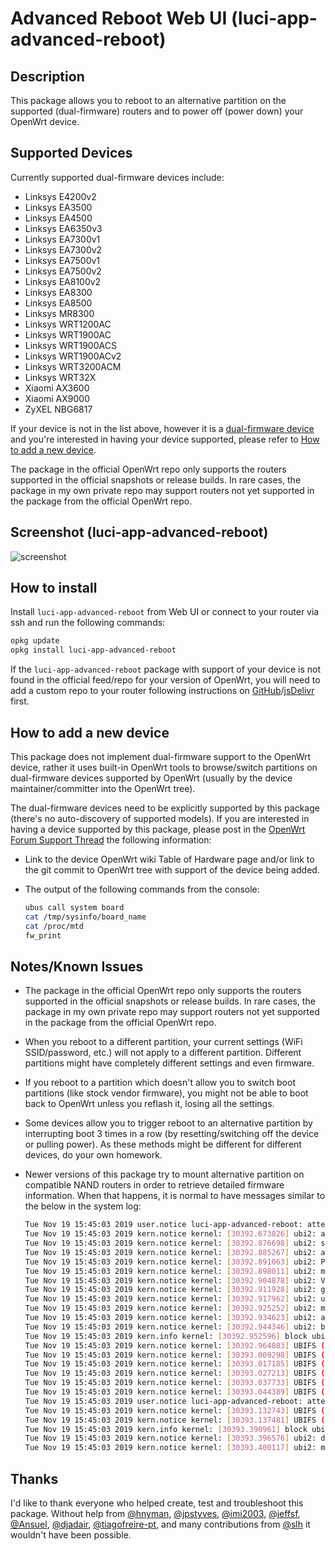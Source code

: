 <!-- markdownlint-disable MD030 -->

# Advanced Reboot Web UI (luci-app-advanced-reboot)

## Description

This package allows you to reboot to an alternative partition on the supported (dual-firmware) routers and to power off (power down) your OpenWrt device.

## Supported Devices

Currently supported dual-firmware devices include:

-   Linksys E4200v2
-   Linksys EA3500
-   Linksys EA4500
-   Linksys EA6350v3
-   Linksys EA7300v1
-   Linksys EA7300v2
-   Linksys EA7500v1
-   Linksys EA7500v2
-   Linksys EA8100v2
-   Linksys EA8300
-   Linksys EA8500
-   Linksys MR8300
-   Linksys WRT1200AC
-   Linksys WRT1900AC
-   Linksys WRT1900ACS
-   Linksys WRT1900ACv2
-   Linksys WRT3200ACM
-   Linksys WRT32X
-   Xiaomi AX3600
-   Xiaomi AX9000
-   ZyXEL NBG6817

If your device is not in the list above, however it is a [dual-firmware device](https://openwrt.org/tag/dual_firmware?do=showtag&tag=dual_firmware) and you're interested in having your device supported, please refer to [How to add a new device](#how-to-add-a-new-device).

The package in the official OpenWrt repo only supports the routers supported in the official snapshots or release builds. In rare cases, the package in my own private repo may support routers not yet supported in the package from the official OpenWrt repo.

## Screenshot (luci-app-advanced-reboot)

![screenshot](https://docs.openwrt.melmac.net/luci-app-advanced-reboot/screenshots/screenshot02.png "screenshot")

## How to install

Install `luci-app-advanced-reboot` from Web UI or connect to your router via ssh and run the following commands:

```sh
opkg update
opkg install luci-app-advanced-reboot
```

If the `luci-app-advanced-reboot` package with support of your device is not found in the official feed/repo for your version of OpenWrt, you will need to add a custom repo to your router following instructions on [GitHub](https://docs.openwrt.melmac.net/#on-your-router)/[jsDelivr](https://cdn.jsdelivr.net/gh/stangri/docs.openwrt.melmac.net/README.md#on-your-router) first.

## How to add a new device

This package does not implement dual-firmware support to the OpenWrt device, rather it uses built-in OpenWrt tools to browse/switch partitions on dual-firmware devices supported by OpenWrt (usually by the device maintainer/committer into the OpenWrt tree).

The dual-firmware devices need to be explicitly supported by this package (there's no auto-discovery of supported models). If you are interested in having a device supported by this package, please post in the [OpenWrt Forum Support Thread](https://forum.openwrt.org/t/3423) the following information:

-   Link to the device OpenWrt wiki Table of Hardware page and/or link to the git commit to OpenWrt tree with support of the device being added.
-   The output of the following commands from the console:

    ```sh
    ubus call system board
    cat /tmp/sysinfo/board_name
    cat /proc/mtd
    fw_print
    ```

## Notes/Known Issues

-   The package in the official OpenWrt repo only supports the routers supported in the official snapshots or release builds. In rare cases, the package in my own private repo may support routers not yet supported in the package from the official OpenWrt repo.
-   When you reboot to a different partition, your current settings (WiFi SSID/password, etc.) will not apply to a different partition. Different partitions might have completely different settings and even firmware.
-   If you reboot to a partition which doesn't allow you to switch boot partitions (like stock vendor firmware), you might not be able to boot back to OpenWrt unless you reflash it, losing all the settings.
-   Some devices allow you to trigger reboot to an alternative partition by interrupting boot 3 times in a row (by resetting/switching off the device or pulling power). As these methods might be different for different devices, do your own homework.
-   Newer versions of this package try to mount alternative partition on compatible NAND routers in order to retrieve detailed firmware information. When that happens, it is normal to have messages similar to the below in the system log:

    ```sh
    Tue Nov 19 15:45:03 2019 user.notice luci-app-advanced-reboot: attempting to mount alternative   partition (mtd6)
    Tue Nov 19 15:45:03 2019 kern.notice kernel: [30392.673826] ubi2: attaching mtd6
    Tue Nov 19 15:45:03 2019 kern.notice kernel: [30392.876698] ubi2: scanning is finished
    Tue Nov 19 15:45:03 2019 kern.notice kernel: [30392.885267] ubi2: attached mtd6 (name "rootfs1", size   74 MiB)
    Tue Nov 19 15:45:03 2019 kern.notice kernel: [30392.891063] ubi2: PEB size: 131072 bytes (128 KiB),   LEB size: 126976 bytes
    Tue Nov 19 15:45:03 2019 kern.notice kernel: [30392.898011] ubi2: min./max. I/O unit sizes: 2048/2048,   sub-page size 2048
    Tue Nov 19 15:45:03 2019 kern.notice kernel: [30392.904878] ubi2: VID header offset: 2048 (aligned   2048), data offset: 4096
    Tue Nov 19 15:45:03 2019 kern.notice kernel: [30392.911928] ubi2: good PEBs: 592, bad PEBs: 0,   corrupted PEBs: 0
    Tue Nov 19 15:45:03 2019 kern.notice kernel: [30392.917962] ubi2: user volume: 2, internal volumes: 1,   max. volumes count: 128
    Tue Nov 19 15:45:03 2019 kern.notice kernel: [30392.925252] ubi2: max/mean erase counter: 48/32, WL   threshold: 4096, image sequence number: 1659081076
    Tue Nov 19 15:45:03 2019 kern.notice kernel: [30392.934623] ubi2: available PEBs: 0, total reserved   PEBs: 592, PEBs reserved for bad PEB handling: 40
    Tue Nov 19 15:45:03 2019 kern.notice kernel: [30392.944346] ubi2: background thread "ubi_bgt2d"   started, PID 26780
    Tue Nov 19 15:45:03 2019 kern.info kernel: [30392.952596] block ubiblock2_0: created from ubi2:0  (rootfs)
    Tue Nov 19 15:45:03 2019 kern.notice kernel: [30392.964083] UBIFS (ubi2:1): background thread   "ubifs_bgt2_1" started, PID 26787
    Tue Nov 19 15:45:03 2019 kern.notice kernel: [30393.009298] UBIFS (ubi2:1): UBIFS: mounted UBI device   2, volume 1, name "rootfs_data"
    Tue Nov 19 15:45:03 2019 kern.notice kernel: [30393.017185] UBIFS (ubi2:1): LEB size: 126976 bytes   (124 KiB), min./max. I/O unit sizes: 2048 bytes/2048 bytes
    Tue Nov 19 15:45:03 2019 kern.notice kernel: [30393.027213] UBIFS (ubi2:1): FS size: 61075456 bytes   (58 MiB, 481 LEBs), journal size 3047424 bytes (2 MiB, 24 LEBs)
    Tue Nov 19 15:45:03 2019 kern.notice kernel: [30393.037733] UBIFS (ubi2:1): reserved for root: 2884744   bytes (2817 KiB)
    Tue Nov 19 15:45:03 2019 kern.notice kernel: [30393.044389] UBIFS (ubi2:1): media format: w4/r0   (latest is w5/r0), UUID 76F0C52C-6197-4E00-B306-747262B06545, small LPT model
    Tue Nov 19 15:45:03 2019 user.notice luci-app-advanced-reboot: attempting to unmount alternative   partition (mtd6)
    Tue Nov 19 15:45:03 2019 kern.notice kernel: [30393.132743] UBIFS (ubi2:1): un-mount UBI device 2
    Tue Nov 19 15:45:03 2019 kern.notice kernel: [30393.137481] UBIFS (ubi2:1): background thread   "ubifs_bgt2_1" stops
    Tue Nov 19 15:45:03 2019 kern.info kernel: [30393.390961] block ubiblock2_0: released
    Tue Nov 19 15:45:03 2019 kern.notice kernel: [30393.396576] ubi2: detaching mtd6
    Tue Nov 19 15:45:03 2019 kern.notice kernel: [30393.400117] ubi2: mtd6 is detached
    ```

## Thanks

I'd like to thank everyone who helped create, test and troubleshoot this package. Without help from [@hnyman](https://github.com/hnyman), [@jpstyves](https://github.com/jpstyves), [@imi2003](https://github.com/imi2003), [@jeffsf](https://github.com/jeffsf), [@Ansuel](https://github.com/Ansuel), [@djadair](https://github.com/djadair), [@tiagofreire-pt](https://github.com/tiagofreire-pt), and many contributions from [@slh](https://github.com/pkgadd) it wouldn't have been possible.

<!-- markdownlint-disable MD033 -->

<script defer src='https://static.cloudflareinsights.com/beacon.min.js' data-cf-beacon='{"token": "911798f2c34b45338f8f8182830a3eb6"}'></script>
